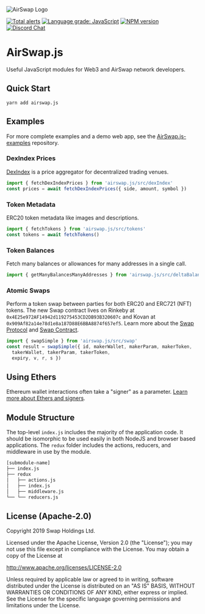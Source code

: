 ![AirSwap Logo](https://miro.medium.com/max/4000/1*Wr5GFTao0-IXtpikXiAE2Q.png)

[![Total alerts](https://img.shields.io/lgtm/alerts/g/airswap/AirSwap.js.svg?logo=lgtm&logoWidth=18)](https://lgtm.com/projects/g/airswap/AirSwap.js/alerts/)
[![Language grade: JavaScript](https://img.shields.io/lgtm/grade/javascript/g/airswap/AirSwap.js.svg?logo=lgtm&logoWidth=18)](https://lgtm.com/projects/g/airswap/AirSwap.js/context:javascript)
[![NPM version](https://img.shields.io/npm/v/airswap.js.svg)](https://www.npmjs.com/package/airswap.js)
[![Discord Chat](https://img.shields.io/discord/590643190281928738?logo=discord)](https://discord.gg/ecQbV7H)  

# AirSwap.js

Useful JavaScript modules for Web3 and AirSwap network developers.

## Quick Start

```
yarn add airswap.js
```

## Examples
For more complete examples and a demo web app, see the [AirSwap.js-examples](https://github.com/airswap/AirSwap.js-examples) repository.

### DexIndex Prices
[DexIndex](https://dexindex.io) is a price aggregator for decentralized trading venues.

```JavaScript
import { fetchDexIndexPrices } from 'airswap.js/src/dexIndex'
const prices = await fetchDexIndexPrices({ side, amount, symbol })
```

### Token Metadata
ERC20 token metadata like images and descriptions.

```JavaScript
import { fetchTokens } from 'airswap.js/src/tokens'
const tokens = await fetchTokens()
```

### Token Balances
Fetch many balances or allowances for many addresses in a single call.

```JavaScript
import { getManyBalancesManyAddresses } from 'airswap.js/src/deltaBalances'
```

### Atomic Swaps
Perform a token swap between parties for both ERC20 and ERC721 (NFT) tokens.
The new Swap contract lives on Rinkeby at `0x4E25e972AF14942d119275453CD2DB93B320607c` and Kovan at `0x909Af82a14e78d1e8a187D88E6BBA8874f657ef5`. Learn more about the [Swap Protocol](https://swap.tech/whitepaper) and [Swap Contract](https://github.com/airswap/swap-contract).

```JavaScript
import { swapSimple } from 'airswap.js/src/swap'
const result = swapSimple({ id, makerWallet, makerParam, makerToken,
  takerWallet, takerParam, takerToken,
  expiry, v, r, s })
```

## Using Ethers
Ethereum wallet interactions often take a "signer" as a parameter. [Learn more about Ethers and signers](https://github.com/ethers-io/ethers.js/).

## Module Structure
The top-level `index.js` includes the majority of the application code. It should be isomorphic to be used easily in both NodeJS and browser based applications. The `redux` folder includes the actions, reducers, and middleware in use by the module.

```bash
[submodule-name]
├── index.js
├── redux
│   ├── actions.js
│   ├── index.js
│   ├── middleware.js
└── └── reducers.js
```

## License (Apache-2.0)

Copyright 2019 Swap Holdings Ltd.

Licensed under the Apache License, Version 2.0 (the "License");
you may not use this file except in compliance with the License.
You may obtain a copy of the License at

http://www.apache.org/licenses/LICENSE-2.0

Unless required by applicable law or agreed to in writing, software
distributed under the License is distributed on an "AS IS" BASIS,
WITHOUT WARRANTIES OR CONDITIONS OF ANY KIND, either express or implied.
See the License for the specific language governing permissions and
limitations under the License.
